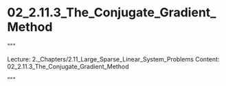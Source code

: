 # 02_2.11.3_The_Conjugate_Gradient_Method

"""

Lecture: 2._Chapters/2.11_Large_Sparse_Linear_System_Problems
Content: 02_2.11.3_The_Conjugate_Gradient_Method

"""

